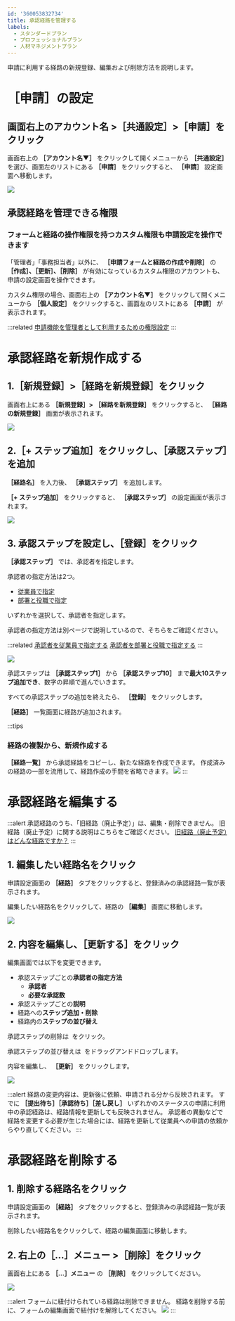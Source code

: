 ```yaml
---
id: '360053832734'
title: 承認経路を管理する
labels:
  - スタンダードプラン
  - プロフェッショナルプラン
  - 人材マネジメントプラン
---
```

申請に利用する経路の新規登録、編集および削除方法を説明します。

# ［申請］の設定

## 画面右上のアカウント名 >［共通設定］>［申請］をクリック

画面右上の **［アカウント名▼］** をクリックして開くメニューから **［共通設定］** を選び、画面左のリストにある  **［申請］** をクリックすると、 **［申請］** 設定画面へ移動します。

![](./screencapture-help-inc-smarthr-jp-admin-workflows-2021-09-29-13_31_23-2.png)

## 承認経路を管理できる権限

### フォームと経路の操作権限を持つカスタム権限も申請設定を操作できます

「管理者」「事務担当者」以外に、 **［申請フォームと経路の作成や削除］** の  **［作成］、［更新］、［削除］** が有効になっているカスタム権限のアカウントも、申請の設定画面を操作できます。

カスタム権限の場合、画面右上の **［アカウント名▼］** をクリックして開くメニューから  **［個人設定］** をクリックすると、画面左のリストにある **［申請］** が表示されます。

:::related
[申請機能を管理者として利用するための権限設定](https://knowledge.smarthr.jp/hc/ja/articles/360026262453)
:::

# 承認経路を新規作成する

## 1.［新規登録］>［経路を新規登録］をクリック

画面右上にある **［新規登録］>**  **［経路を新規登録］** をクリックすると、  **［経路の新規登録］** 画面が表示されます。

![](./__________2021-09-29_13_33_03.png)

## 2.［+ ステップ追加］をクリックし、［承認ステップ］を追加

 **［経路名］** を入力後、 **［承認ステップ］** を追加します。

 **［+ ステップ追加］** をクリックすると、 **［承認ステップ］** の設定画面が表示されます。

![](./__________2021-09-29_13_34_28.png)

## 3\. 承認ステップを設定し、［登録］をクリック

 **［承認ステップ］** では、承認者を指定します。

承認者の指定方法は2つ。

- [従業員で指定](https://knowledge.smarthr.jp/hc/ja/articles/1500002676741)
- [部署と役職で指定](https://knowledge.smarthr.jp/hc/ja/articles/360061287294)

いずれかを選択して、承認者を指定します。

承認者の指定方法は別ページで説明しているので、そちらをご確認ください。

:::related
[承認者を従業員で指定する](https://knowledge.smarthr.jp/hc/ja/articles/1500002676741)
[承認者を部署と役職で指定する](https://knowledge.smarthr.jp/hc/ja/articles/360061287294)
:::

![](./approvement-routes-new_01.png)

承認ステップは **［承認ステップ1］** から **［承認ステップ10］** まで**最大10ステップ追加でき**、数字の昇順で進んでいきます。

すべての承認ステップの追加を終えたら、 **［登録］** をクリックします。

 **［経路］** 一覧画面に経路が追加されます。

:::tips
### 経路の複製から、新規作成する
 **［経路一覧］** から承認経路をコピーし、新たな経路を作成できます。
作成済みの経路の一部を流用して、経路作成の手間を省略できます。
![](./00___________2021-09-29_13_38_02.png)
:::

# 承認経路を編集する

:::alert
承認経路のうち、「旧経路（廃止予定）」は、編集・削除できません。
旧経路（廃止予定）に関する説明はこちらをご確認ください。
[旧経路（廃止予定）はどんな経路ですか？](https://knowledge.smarthr.jp/hc/ja/articles/360055621113)
:::

## 1\. 編集したい経路名をクリック

申請設定画面の **［経路］** タブをクリックすると、登録済みの承認経路一覧が表示されます。

編集したい経路名をクリックして、経路の **［編集］** 画面に移動します。

![](./01___________2021-09-29_13_38_02.png)

## 2\. 内容を編集し、［更新する］をクリック

編集画面では以下を変更できます。

- 承認ステップごとの**承認者の指定方法**
    - **承認者**
    - **必要な承認数**
- 承認ステップごとの**説明**
- 経路への**ステップ追加・削除**
- 経路内の**ステップの並び替え**

承認ステップの削除は  をクリック。

承認ステップの並び替えは  をドラッグアンドドロップします。

内容を編集し、 **［更新］** をクリックします。

![](./approvement-routes-edit_02.png)

:::alert
経路の変更内容は、更新後に依頼、申請される分から反映されます。
すでに **［提出待ち］［承認待ち］［差し戻し］** いずれかのステータスの申請に利用中の承認経路は、経路情報を更新しても反映されません。
承認者の異動などで経路を変更する必要が生じた場合には、経路を更新して従業員への申請の依頼からやり直してください。
:::

# 承認経路を削除する

## 1\. 削除する経路名をクリック

申請設定画面の **［経路］** タブをクリックすると、登録済みの承認経路一覧が表示されます。

削除したい経路名をクリックして、経路の編集画面に移動します。

## 2\. 右上の［...］メニュー >［削除］をクリック

画面右上にある **［…］メニュー** の **［削除］** をクリックしてください。

![](./__________2021-09-29_13_49_21.png)

:::alert
フォームに紐付けられている経路は削除できません。
経路を削除する前に、フォームの編集画面で紐付けを解除してください。
![](./__________2021-09-29_13_45_34.png)
:::
